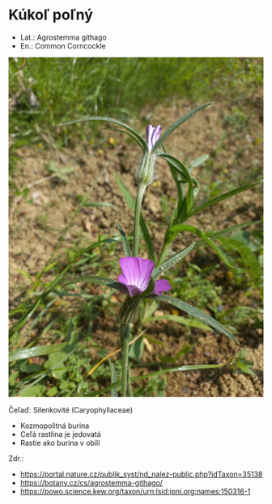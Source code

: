 # Kúkoľ poľný
- Lat.: Agrostemma githago
- En.: Common Corncockle

![Kúkoľ poľný](./corncockle.jpg "Kúkoľ poľný")

Čeľaď: Silenkovité (Caryophyllaceae)

- Kozmopolitná burina
- Ceľá rastlina je jedovatá
- Rastie ako burina v obilí

Zdr.:
- https://portal.nature.cz/publik_syst/nd_nalez-public.php?idTaxon=35138
- https://botany.cz/cs/agrostemma-githago/
- https://powo.science.kew.org/taxon/urn:lsid:ipni.org:names:150316-1